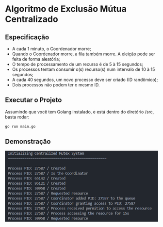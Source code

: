 # Algoritmo de Exclusão Mútua Centralizado
## Especificação
- A cada 1 minuto, o Coordenador morre;
- Quando o Coordenador morre, a fila também morre. A eleição pode ser feita de forma aleatória;
- O tempo de processamento de um recurso é de 5 à 15 segundos;
- Os processos tentam consumir o(s) recurso(s) num intervalo de 10 à 15 segundos;
- A cada 40 segundos, um novo processo deve ser criado (ID randômico);
- Dois processos não podem ter o mesmo ID.

## Executar o Projeto
Assumindo que você tem Golang instalado, e está dentro do diretório /src, basta rodar:
```bash
go run main.go
```
## Demonstração
![alt text](/assignments/assignment-1/_assets/demo.png)